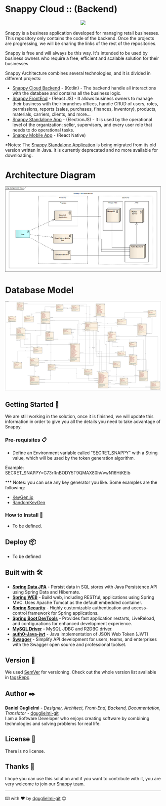 
# Snappy Cloud :: (Backend)
<p align="center">
  <img alignt="center" src="https://res.cloudinary.com/littleamsterdam/image/upload/v1628970740/github/Logo_small_xs0jj8.png">
</p>

Snappy is a business application developed for managing retail businesses. This repository only contains the code of the backend.
Once the projects are progressing, we will be sharing the links of the rest of the repositories.

Snappy is free and will always be this way. It's intended to be used by business owners who require a free, efficient and scalable solution for their businesses. 

Snappy Architecture combines several technologies, and it is divided in different projects:
* [Snappy Cloud Backend](#) - (Kotlin) - The backend handle all interactions with the database and contains all the business logic.
* [Snappy FrontEnd](#) - (React JS) - It allows business owners to manage their business with their branches offices, handle CRUD of users, roles, permissions, reports (sales, purchases, finances, Inventory), products, materials, carriers, clients, and more... 
* [Snappy Standalone App](#) - (ElectronJS) - It is used by the operational level of the organization: seller, supervisors, and every user role that needs to do operational tasks.
* [Snappy Mobile App](#) - (React Native)

*Notes: The [Snappy Standalone Application](#) is being migrated from its old version written in Java. It is currently deprecated and no more available for downloading.

# Architecture Diagram
![Architecture](architectureDiagram.png)

# Database Model
![DiagramModel](./diagramModel.png)

## Getting Started 🚀

We are still working in the solution, once it is finished, we will update this information in order to give you all the details you need to take advantage of Snappy.


### Pre-requisites 📋
 * Define an Environment variable called "SECRET_SNAPPY" with a String value, which will be used by the token generation algorithm.

Example: 
\
SECRET_SNAPPY=G73rRnBODY5T9QMAX80hVvwN16HtKEIb

*** Notes: you can use any key generator you like. Some examples are the following:
* [KeyGen.io](https://keygen.io/)
* [RandomKeyGen](https://randomkeygen.com/)

### How to Install 🔧
 * To be defined.

## Deploy 📦
 * To be defined


## Built with 🛠️


* [<b>Spring Data JPA</b>](https://spring.io/projects/spring-data-jpa) - Persist data in SQL stores with Java Persistence API using Spring Data and Hibernate.
* [<b>Spring WEB</b>](https://spring.io/guides/gs/spring-boot/) - Build web, including RESTful, applications using Spring MVC. Uses Apache Tomcat as the default
  embedded container.
* [<b>Spring Security</b>](https://spring.io/projects/spring-security) - Highly customizable authentication and access-control framework for Spring applications.
* [<b>Spring Boot DevTools</b>](https://docs.spring.io/spring-boot/docs/current/reference/html/using.html) - Provides fast application restarts, LiveReload, and configurations for enhanced
  development experience.
* [<b>MySQL Driver</b>](https://spring.io/guides/gs/accessing-data-mysql/) - MySQL JDBC and R2DBC driver.
* [<b>auth0-Java-jwt</b>](https://mvnrepository.com/artifact/com.auth0/java-jwt/3.18.1) - Java implementation of JSON Web Token (JWT)
* [<b>Swagger</b>](https://mvnrepository.com/artifact/io.springfox/springfox-swagger2) - Simplify API development for users, teams, and enterprises with the Swagger open source and professional toolset.


## Version 📌

We used [SemVer](http://semver.org/) for versioning. Check out the whole version list available in [tagsRepo](https://github.com/dguglielmi-git/snappycloud-backend/tags).


## Author ✒️

**Daniel Guglielmi** - *Designer, Architect, Front-End, Backend, Documentation, Translator* - [dguglielmi-git](https://github.com/dguglielmi-git)
\
I am a Software Developer who enjoys creating software by combining technologies and solving problems for real life.


## License 📄

There is no license.

## Thanks 🎁

I hope you can use this solution and if you want to contribute with it, you are very welcome to join our Snappy team.



---
⌨️ with ❤️ by [dguglielmi-git](https://github.com/dguglielmi-git) 😊